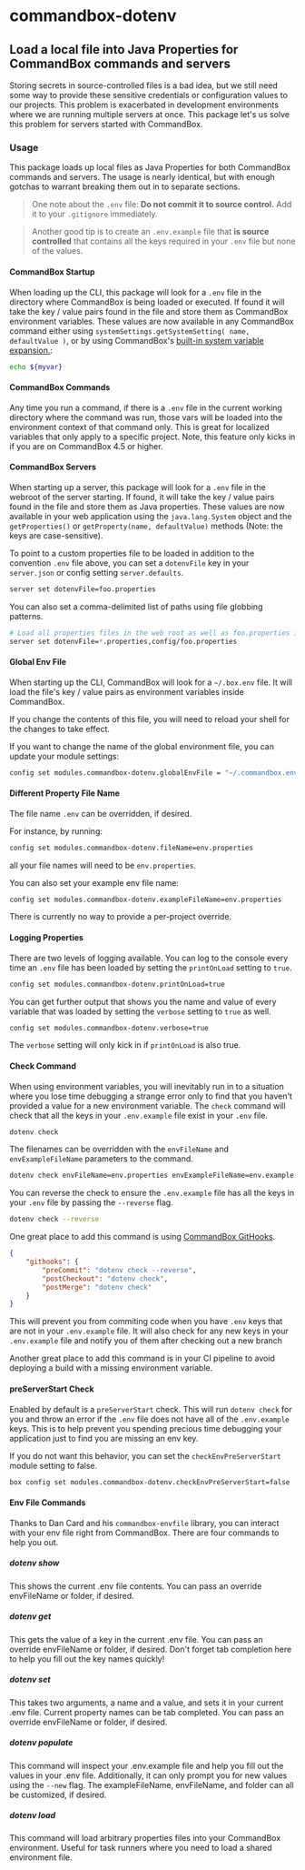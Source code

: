 # commandbox-dotenv

## Load a local file into Java Properties for CommandBox commands and servers

Storing secrets in source-controlled files is a bad idea, but we still need some
way to provide these sensitive credentials or configuration values to our projects.
This problem is exacerbated in development environments where we are running multiple servers at once.
This package let's us solve this problem for servers started with CommandBox.

### Usage

This package loads up local files as Java Properties for both CommandBox commands
and servers. The usage is nearly identical, but with enough gotchas to warrant
breaking them out in to separate sections.

> One note about the `.env` file: **Do not commit it to source control.**
> Add it to your `.gitignore` immediately.

> Another good tip is to create an `.env.example` file that **is source controlled**
> that contains all the keys required in your `.env` file but none of the values.

#### CommandBox Startup

When loading up the CLI, this package will look for a `.env` file in the directory
where CommandBox is being loaded or executed.  If found it will take the key / value
pairs found in the file and store them as CommandBox environment variables.
These values are now available in any CommandBox command either using
`systemSettings.getSystemSetting( name, defaultValue )`, or by using CommandBox's
[built-in system variable expansion.](https://commandbox.ortusbooks.com/usage/system-settings#using-system-settings-from-the-cli):

```bash
echo ${myvar}
```

#### CommandBox Commands
Any time you run a command, if there is a `.env` file in the current working
directory where the command was run, those vars will be loaded into the environment
context of that command only. This is great for localized variables that only apply
to a specific project. Note, this feature only kicks in if you are on CommandBox 4.5 or higher.

#### CommandBox Servers

When starting up a server, this package will look for a `.env` file in the webroot
of the server starting. If found, it will take the key / value pairs found in the
file and store them as Java properties. These values are now available in your web
application using the `java.lang.System` object and the `getProperties()` or
`getProperty(name, defaultValue)` methods (Note: the keys are case-sensitive).

To point to a custom properties file to be loaded in addition to the convention `.env` file above, 
you can set a `dotenvFile` key in your `server.json` or config setting `server.defaults`.

```bash
server set dotenvFile=foo.properties
```
You can also set a comma-delimited list of paths using file globbing patterns.
```bash
# Load all properties files in the web root as well as foo.properties in the config folder.
server set dotenvFile=*.properties,config/foo.properties
```

#### Global Env File

When starting up the CLI, CommandBox will look for a `~/.box.env` file.
It will load the file's key / value pairs as environment variables inside CommandBox.

If you change the contents of this file, you will need to reload your shell for
the changes to take effect.

If you want to change the name of the global environment file, you can update
your module settings:

```bash
config set modules.commandbox-dotenv.globalEnvFile = "~/.commandbox.env"
```

#### Different Property File Name

The file name `.env` can be overridden, if desired.

For instance, by running:

```bash
config set modules.commandbox-dotenv.fileName=env.properties
```

all your file names will need to be `env.properties`.

You can also set your example env file name:

```bash
config set modules.commandbox-dotenv.exampleFileName=env.properties
```

There is currently no way to provide a per-project override.

#### Logging Properties

There are two levels of logging available.  You can log to the console every
time an `.env` file has been loaded by setting the `printOnLoad` setting to `true`.

```bash
config set modules.commandbox-dotenv.printOnLoad=true
```

You can get further output that shows you the name and value of every variable
that was loaded by setting the `verbose` setting to `true` as well.

```bash
config set modules.commandbox-dotenv.verbose=true
```

The `verbose` setting will only kick in if `printOnLoad` is also true.

#### Check Command

When using environment variables, you will inevitably run in to a situation
where you lose time debugging a strange error only to find that you haven't
provided a value for a new environment variable.  The `check` command
will check that all the keys in your `.env.example` file exist in your `.env` file.

```bash
dotenv check
```

The filenames can be overridden with the `envFileName` and `envExampleFileName`
parameters to the command.

```bash
dotenv check envFileName=env.properties envExampleFileName=env.example.properties
```

You can reverse the check to ensure the `.env.example` file has all the keys
in your `.env` file by passing the `--reverse` flag.

```bash
dotenv check --reverse
```

One great place to add this command is using [CommandBox GitHooks](https://forgebox.io/view/commandbox-githooks).

```json
{
    "githooks": {
        "preCommit": "dotenv check --reverse",
        "postCheckout": "dotenv check",
        "postMerge": "dotenv check"
    }
}
```

This will prevent you from commiting code when you have `.env` keys that are not
in your `.env.example` file. It will also check for any new keys in your
`.env.example` file and notify you of them after checking out a new branch

Another great place to add this command is in your CI pipeline to avoid deploying
a build with a missing environment variable.

#### preServerStart Check

Enabled by default is a `preServerStart` check.  This will run `dotenv check` for you and
throw an error if the `.env` file does not have all of the `.env.example` keys.  This
is to help prevent you spending precious time debugging your application just to find
you are missing an env key.

If you do not want this behavior, you can set the `checkEnvPreServerStart` module setting to false.

```sh
box config set modules.commandbox-dotenv.checkEnvPreServerStart=false
```

#### Env File Commands

Thanks to Dan Card and his `commandbox-envfile` library, you can interact with your env file right from CommandBox.
There are four commands to help you out.

##### dotenv show

This shows the current .env file contents.  You can pass an override envFileName or folder, if desired.

##### dotenv get

This gets the value of a key in the current .env file.  You can pass an override envFileName or folder, if desired.
Don't forget tab completion here to help you fill out the key names quickly!

##### dotenv set

This takes two arguments, a name and a value, and sets it in your current .env file.  Current property names
can be tab completed.  You can pass an override envFileName or folder, if desired.

##### dotenv populate

This command will inspect your .env.example file and help you fill out the values in your .env file.
Additionally, it can only prompt you for new values using the `--new` flag.  The exampleFileName, envFileName, and
folder can all be customized, if desired.

##### dotenv load

This command will load arbitrary properties files into your CommandBox environment.  Useful for task runners where you need to load a shared environment file.
